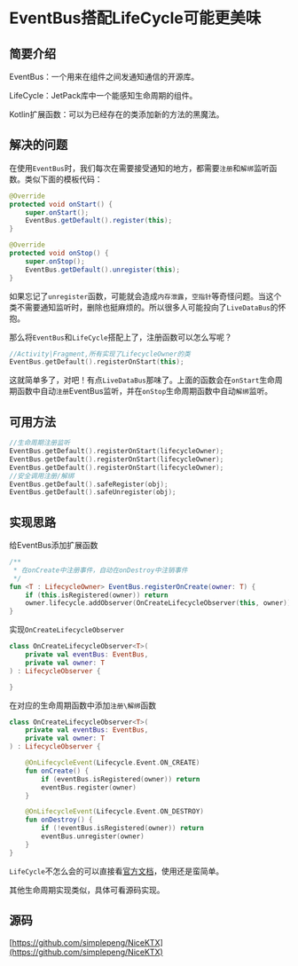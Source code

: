 # EventBus搭配LifeCycle可能更美味

## 简要介绍

EventBus：一个用来在组件之间发通知通信的开源库。

LifeCycle：JetPack库中一个能感知生命周期的组件。

Kotlin扩展函数：可以为已经存在的类添加新的方法的黑魔法。

## 解决的问题

在使用`EventBus`时，我们每次在需要接受通知的地方，都需要`注册`和`解绑`监听函数。类似下面的模板代码：

```java
@Override
protected void onStart() {
    super.onStart();
    EventBus.getDefault().register(this);
}

@Override
protected void onStop() {
    super.onStop();
	EventBus.getDefault().unregister(this);
}
```

如果忘记了`unregister`函数，可能就会造成`内存泄露`，`空指针`等奇怪问题。当这个类不需要通知监听时，删除也挺麻烦的。所以很多人可能投向了`LiveDataBus`的怀抱。

那么将`EventBus`和`LifeCycle`搭配上了，注册函数可以怎么写呢？

```kotlin
//Activity|Fragment,所有实现了LifecycleOwner的类
EventBus.getDefault().registerOnStart(this);
```

这就简单多了，对吧！有点`LiveDataBus`那味了。上面的函数会在`onStart`生命周期函数中自动`注册`EventBus监听，并在`onStop`生命周期函数中自动`解绑`监听。

## 可用方法

```kotlin
//生命周期注册监听
EventBus.getDefault().registerOnStart(lifecycleOwner);
EventBus.getDefault().registerOnStart(lifecycleOwner);
EventBus.getDefault().registerOnStart(lifecycleOwner);
//安全调用注册/解绑
EventBus.getDefault().safeRegister(obj);
EventBus.getDefault().safeUnregister(obj);
```

## 实现思路

给EventBus添加扩展函数

```kotlin
/**
 * 在onCreate中注册事件，自动在onDestroy中注销事件
 */
fun <T : LifecycleOwner> EventBus.registerOnCreate(owner: T) {
    if (this.isRegistered(owner)) return
    owner.lifecycle.addObserver(OnCreateLifecycleObserver(this, owner))
}
```

实现`OnCreateLifecycleObserver`

```kotlin
class OnCreateLifecycleObserver<T>(
    private val eventBus: EventBus,
    private val owner: T
) : LifecycleObserver {

}
```

在对应的生命周期函数中添加`注册\解绑`函数

```kotlin
class OnCreateLifecycleObserver<T>(
    private val eventBus: EventBus,
    private val owner: T
) : LifecycleObserver {

    @OnLifecycleEvent(Lifecycle.Event.ON_CREATE)
    fun onCreate() {
        if (eventBus.isRegistered(owner)) return
        eventBus.register(owner)
    }

    @OnLifecycleEvent(Lifecycle.Event.ON_DESTROY)
    fun onDestroy() {
        if (!eventBus.isRegistered(owner)) return
        eventBus.unregister(owner)
    }
}
```

`LifeCycle`不怎么会的可以直接看[官方文档](https://developer.android.com/topic/libraries/architecture/lifecycle?hl=zh-cn)，使用还是蛮简单。

其他生命周期实现类似，具体可看源码实现。

## 源码

[https://github.com/simplepeng/NiceKTX](https://github.com/simplepeng/NiceKTX)